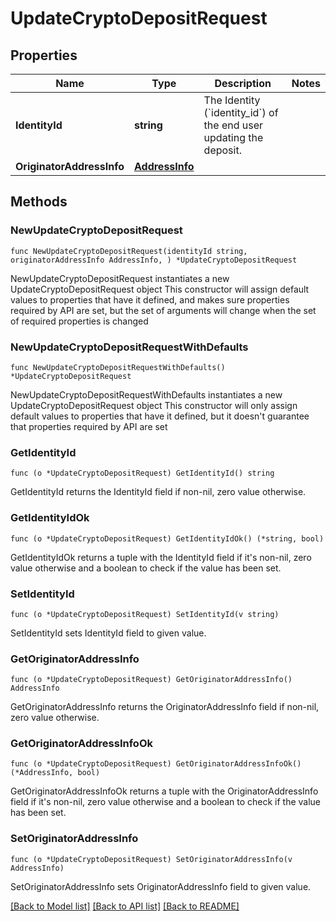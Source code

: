 # UpdateCryptoDepositRequest

## Properties

Name | Type | Description | Notes
------------ | ------------- | ------------- | -------------
**IdentityId** | **string** | The Identity (&#x60;identity_id&#x60;) of the end user updating the deposit. | 
**OriginatorAddressInfo** | [**AddressInfo**](AddressInfo.md) |  | 

## Methods

### NewUpdateCryptoDepositRequest

`func NewUpdateCryptoDepositRequest(identityId string, originatorAddressInfo AddressInfo, ) *UpdateCryptoDepositRequest`

NewUpdateCryptoDepositRequest instantiates a new UpdateCryptoDepositRequest object
This constructor will assign default values to properties that have it defined,
and makes sure properties required by API are set, but the set of arguments
will change when the set of required properties is changed

### NewUpdateCryptoDepositRequestWithDefaults

`func NewUpdateCryptoDepositRequestWithDefaults() *UpdateCryptoDepositRequest`

NewUpdateCryptoDepositRequestWithDefaults instantiates a new UpdateCryptoDepositRequest object
This constructor will only assign default values to properties that have it defined,
but it doesn't guarantee that properties required by API are set

### GetIdentityId

`func (o *UpdateCryptoDepositRequest) GetIdentityId() string`

GetIdentityId returns the IdentityId field if non-nil, zero value otherwise.

### GetIdentityIdOk

`func (o *UpdateCryptoDepositRequest) GetIdentityIdOk() (*string, bool)`

GetIdentityIdOk returns a tuple with the IdentityId field if it's non-nil, zero value otherwise
and a boolean to check if the value has been set.

### SetIdentityId

`func (o *UpdateCryptoDepositRequest) SetIdentityId(v string)`

SetIdentityId sets IdentityId field to given value.


### GetOriginatorAddressInfo

`func (o *UpdateCryptoDepositRequest) GetOriginatorAddressInfo() AddressInfo`

GetOriginatorAddressInfo returns the OriginatorAddressInfo field if non-nil, zero value otherwise.

### GetOriginatorAddressInfoOk

`func (o *UpdateCryptoDepositRequest) GetOriginatorAddressInfoOk() (*AddressInfo, bool)`

GetOriginatorAddressInfoOk returns a tuple with the OriginatorAddressInfo field if it's non-nil, zero value otherwise
and a boolean to check if the value has been set.

### SetOriginatorAddressInfo

`func (o *UpdateCryptoDepositRequest) SetOriginatorAddressInfo(v AddressInfo)`

SetOriginatorAddressInfo sets OriginatorAddressInfo field to given value.



[[Back to Model list]](../README.md#documentation-for-models) [[Back to API list]](../README.md#documentation-for-api-endpoints) [[Back to README]](../README.md)



